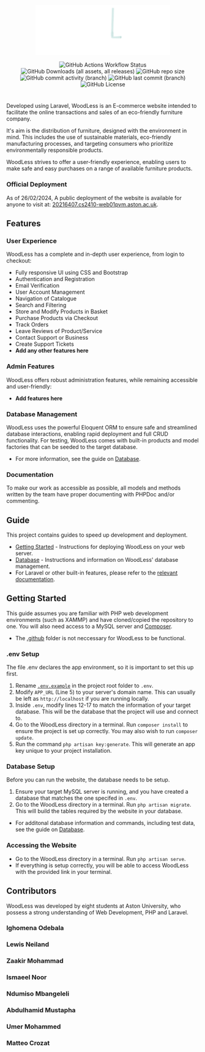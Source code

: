 <p align="center">
    <a href="http://220216407.cs2410-web01pvm.aston.ac.uk/" target="_blank"><img src="public_html/images/logo_plain.svg" width="350" alt="Woodless">
    </a>
</p>
<p align="center">
    <img alt="GitHub Actions Workflow Status" src="https://img.shields.io/github/actions/workflow/status/dhee-tree/Team-19/main.yml">
    <img alt="GitHub Downloads (all assets, all releases)" src="https://img.shields.io/github/downloads/dhee-tree/Team-19/total">
    <img alt="GitHub repo size" src="https://img.shields.io/github/repo-size/dhee-tree/Team-19">
    <img alt="GitHub commit activity (branch)" src="https://img.shields.io/github/commit-activity/t/dhee-tree/Team-19/development">
    <img alt="GitHub last commit (branch)" src="https://img.shields.io/github/last-commit/dhee-tree/Team-19/development">
    <img alt="GitHub License" src="https://img.shields.io/github/license/dhee-tree/Team-19">
</p>

#

Developed using Laravel, WoodLess is an E-commerce website intended to facilitate the online transactions and sales of an eco-friendly furniture company. 

It's aim is the distribution of furniture, designed with the environment in mind. This includes the use of sustainable materials, eco-friendly manufacturing processes, and targeting consumers who prioritize environmentally responsible products. 

WoodLess strives to offer a user-friendly experience, enabling users to make safe and easy purchases on a range of available furniture products.

### Official Deployment
As of 26/02/2024, A public deployment of the website is available for anyone to visit at: [20216407.cs2410-web01pvm.aston.ac.uk](http://220216407.cs2410-web01pvm.aston.ac.uk/).

## Features
### User Experience
WoodLess has a complete and in-depth user experience, from login to checkout:
- Fully responsive UI using CSS and Bootstrap
- Authentication and Registration
- Email Verification
- User Account Management
- Navigation of Catalogue
- Search and Filtering
- Store and Modify Products in Basket
- Purchase Products via Checkout
- Track Orders
- Leave Reviews of Product/Service
- Contact Support or Business
- Create Support Tickets
- **Add any other features here**

### Admin Features
WoodLess offers robust administration features, while remaining accessible and user-friendly:
- **Add features here**

### Database Management
WoodLess uses the powerful Eloquent ORM to ensure safe and streamlined database interactions, enabling rapid deployment and full CRUD functionality. For testing, WoodLess comes with built-in products and model factories that can be seeded to the target database.
- For more information, see the guide on [Database](./WoodLess/database/README.md).

### Documentation
To make our work as accessible as possible, all models and methods written by the team have proper documenting with PHPDoc and/or commenting. 

## Guide
This project contains guides to speed up development and deployment.
- [Getting Started](#getting-started) - Instructions for deploying WoodLess on your web server.
- [Database](./WoodLess/database/README.md) - Instructions and information on WoodLess' database management.
- For Laravel or other built-in features, please refer to the [relevant documentation](https://laravel.com/docs/10.x).

## Getting Started
This guide assumes you are familiar with PHP web development environments (such as XAMMP) and have cloned/copied the repository to one. You will also need access to a MySQL server and [Composer](https://getcomposer.org/download/). 

- The [.github](./.github) folder is not neccessary for WoodLess to be functional.

### .env Setup
The file .env declares the app environment, so it is important to set this up first. 
1. Rename [`.env.example`](./WoodLess/.env.example) in the project root folder to `.env`.
2. Modify `APP_URL` (Line 5) to your server's domain name. This can usually be left as `http://localhost` if you are running locally.
3. Inside `.env`, modify lines 12-17 to match the information of your target database. This will be the database that the project will use and connect to.
4. Go to the WoodLess directory in a terminal. Run `composer install` to ensure the project is set up correctly. You may also wish to run `composer update`.
5. Run the command `php artisan key:generate`. This will generate an app key unique to your project installation.

### Database Setup
Before you can run the website, the database needs to be setup.
1. Ensure your target MySQL server is running, and you have created a database that matches the one specifed in `.env`.
2. Go to the WoodLess directory in a terminal. Run `php artisan migrate`. This will build the tables required by the website in your database.
- For additonal database information and commands, including test data, see the guide on [Database](./WoodLess/database/README.md).

### Accessing the Website
- Go to the WoodLess directory in a terminal. Run `php artisan serve`. 
- If everything is setup correctly, you will be able to access WoodLess with the provided link in your terminal.

## Contributors
WoodLess was developed by eight students at Aston University, who possess a strong understanding of Web Development, PHP and Laravel.
### Ighomena Odebala
### Lewis Neiland
### Zaakir Mohammad
### Ismaeel Noor 
### Ndumiso Mbangeleli
### Abdulhamid Mustapha
### Umer Mohammed
### Matteo Crozat